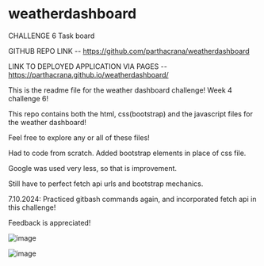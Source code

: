 # weatherdashboard

CHALLENGE 6 Task board 

GITHUB REPO LINK -- https://github.com/parthacrana/weatherdashboard

LINK TO DEPLOYED APPLICATION VIA PAGES -- https://parthacrana.github.io/weatherdashboard/



This is the readme file for the weather dashboard challenge! Week 4 challenge 6! 

This repo contains both the html, css(bootstrap) and the javascript files for the weather dashboard!

Feel free to explore any or all of these files! 

Had to code from scratch. Added bootstrap elements in place of css file. 

Google was used very less, so that is improvement. 

Still have to perfect fetch api urls and bootstrap mechanics.

7.10.2024: Practiced gitbash commands again, and incorporated fetch api in this challenge! 


Feedback is appreciated! 

![image](https://github.com/parthacrana/weatherdashboard/assets/122179383/0a0df740-e8ed-4342-a44a-cbd212f01f53)

![image](https://github.com/parthacrana/weatherdashboard/assets/122179383/a431636c-9772-4ee2-ad5c-4415caa733ec)


